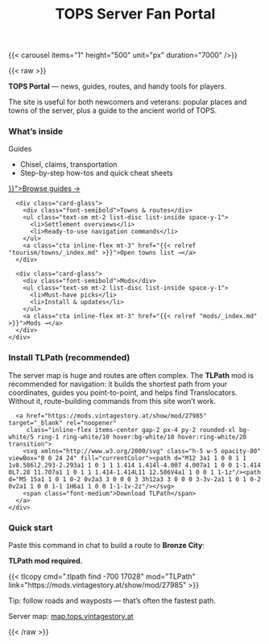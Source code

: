 ﻿---
title: "TOPS Server Fan Portal"
---

{{< carousel items="1" height="500" unit="px" duration="7000" />}}

{{< raw >}}
<div class="not-prose space-y-8 mt-8">

  <div class="card-glass prose prose-invert max-w-none">
    <p><strong>TOPS Portal</strong> — news, guides, routes, and handy tools for players.</p>
    <p>The site is useful for both newcomers and veterans: popular places and towns of the server, plus a guide to the ancient world of TOPS.</p>
  </div>

  <section>
    <h3 class="mb-3 text-lg font-semibold">What’s inside</h3>
    <div class="grid grid-cols-1 md:grid-cols-3 gap-4">
      <div class="card-glass">
        <div class="font-semibold">Guides</div>
        <ul class="text-sm mt-2 list-disc list-inside space-y-1">
          <li>Chisel, claims, transportation</li>
          <li>Step-by-step how-tos and quick cheat sheets</li>
        </ul>
        <a class="cta inline-flex mt-3" href="{{< relref "guide/_index.md" >}}">Browse guides →</a>
      </div>

      <div class="card-glass">
        <div class="font-semibold">Towns & routes</div>
        <ul class="text-sm mt-2 list-disc list-inside space-y-1">
          <li>Settlement overviews</li>
          <li>Ready-to-use navigation commands</li>
        </ul>
        <a class="cta inline-flex mt-3" href="{{< relref "tourism/towns/_index.md" >}}">Open towns list →</a>
      </div>

      <div class="card-glass">
        <div class="font-semibold">Mods</div>
        <ul class="text-sm mt-2 list-disc list-inside space-y-1">
          <li>Must-have picks</li>
          <li>Install & updates</li>
        </ul>
        <a class="cta inline-flex mt-3" href="{{< relref "mods/_index.md" >}}">Mods →</a>
      </div>
    </div>
  </section>

  <section>
    <h3 class="mb-3 text-lg font-semibold">Install TLPath (recommended)</h3>
    <div class="card-glass">
      <p class="mb-3">The server map is huge and routes are often complex. The <strong>TLPath</strong> mod is recommended for navigation: it builds the shortest path from your coordinates, guides you point-to-point, and helps find Translocators. Without it, route-building commands from this site won’t work.</p>

      <a href="https://mods.vintagestory.at/show/mod/27985" target="_blank" rel="noopener"
         class="inline-flex items-center gap-2 px-4 py-2 rounded-xl bg-white/5 ring-1 ring-white/10 hover:bg-white/10 hover:ring-white/20 transition">
        <svg xmlns="http://www.w3.org/2000/svg" class="h-5 w-5 opacity-80" viewBox="0 0 24 24" fill="currentColor"><path d="M12 3a1 1 0 0 1 1 1v8.586l2.293-2.293a1 1 0 1 1 1.414 1.414l-4.007 4.007a1 1 0 0 1-1.414 0L7.28 11.707a1 1 0 1 1 1.414-1.414L11 12.586V4a1 1 0 0 1 1-1z"/><path d="M5 15a1 1 0 1 0-2 0v2a3 3 0 0 0 3 3h12a3 3 0 0 0 3-3v-2a1 1 0 1 0-2 0v2a1 1 0 0 1-1 1H6a1 1 0 0 1-1-1v-2z"/></svg>
        <span class="font-medium">Download TLPath</span>
      </a>
    </div>
  </section>

  <section>
    <h3 class="mb-3 text-lg font-semibold">Quick start</h3>
    <div class="card-glass">
      <p class="mb-3">Paste this command in chat to build a route to <strong>Bronze City</strong>:</p>
      <p class="text-sm mb-2"><strong>TLPath mod required.</strong></p>
      {{< tlcopy cmd=".tlpath find -700 17028" mod="TLPath" link="https://mods.vintagestory.at/show/mod/27985" >}}
      <p class="text-sm opacity-80 mt-3">Tip: follow roads and wayposts — that’s often the fastest path.</p>
      <p class="mt-3">Server map: <a href="https://map.tops.vintagestory.at/?x=-1&y=17&zoom=10" target="_blank" rel="noopener">map.tops.vintagestory.at</a></p>
    </div>
  </section>

</div>
{{< /raw >}}
